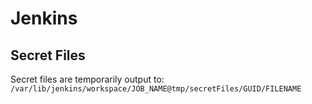 # Jenkins

## Secret Files

Secret files are temporarily output to: `/var/lib/jenkins/workspace/JOB_NAME@tmp/secretFiles/GUID/FILENAME`